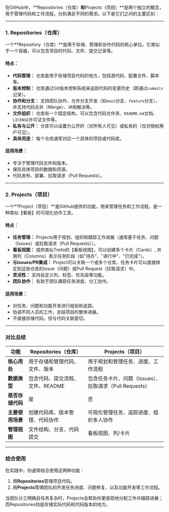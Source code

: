 在GitHub中，**Repositories（仓库）**和**Projects（项目）**是两个独立的概念，用于管理代码和工作流程，分别满足不同的需求。以下是它们之间的主要区别：

---

### **1. Repositories（仓库）**
一个**Repository（仓库）**是用于存储、管理和协作代码的核心单位。它类似于一个容器，可以包含项目的代码、文件、提交记录等。

#### **特点：**
- **代码管理：** 仓库是用于存储项目代码的地方，包括源代码、配置文件、脚本等。
- **版本控制：** 仓库通过Git版本控制系统来追踪代码的变更历史（即通过`commits`记录）。
- **协作和分支：** 支持团队协作，允许分支开发（如`main`分支、`feature`分支），并支持代码合并（Merge）、冲突解决等。
- **文件组织：** 仓库有一个固定结构，可以包含代码文件夹、`README.md`文档、`LICENSE`许可证文件等。
- **私有与公开：** 仓库可以设置为公开的（对所有人可见）或私有的（仅对授权用户可见）。
- **具体用途：** 每个仓库通常对应一个具体的项目或代码库。

#### **适用场景：**
- 专注于管理代码文件和版本。
- 保存具体项目的数据和资源。
- 代码发布、部署、拉取请求（Pull Requests）。

---

### **2. Projects（项目）**
一个**Project（项目）**是GitHub提供的功能，用来管理任务和工作流程，是一种类似【看板】的可视化协作工具。

#### **特点：**
- **任务管理：** Projects用于规划、组织和跟踪工作进展（通常基于任务、问题（Issues）或拉取请求（Pull Requests））。
- **看板视图：** 提供类似Trello的【看板视图】，可以创建多个卡片（Cards）, 并用列（Columns）表示任务阶段（如"待办"、"进行中"、"已完成"）。
- **与Issues/PR集成：** Project可以关联一个或多个仓库，任务卡片可以直接绑定到这些仓库的Issue（问题）或Pull Request（拉取请求）中。
- **灵活性：** 支持自定义列、标签、优先级等功能。
- **团队协作：** 有助于团队跟踪任务进度，分工协作。

#### **适用场景：**
- 对任务、问题和功能开发进行规划和追踪。
- 协调不同人员的工作，总结项目的整体进展。
- 不直接存储代码，但与代码关联密切。

---

### **对比总结**

| **功能**         | **Repositories（仓库）**         | **Projects（项目）**                                    |
| ---------------- | -------------------------------- | ------------------------------------------------------- |
| **核心用处**     | 用于存储和管理代码、文件、版本   | 用于规划和管理任务、进度、工作流程                      |
| **数据类型**     | 包含代码、提交流程、文件、README | 包含任务卡片、问题（Issues）、拉取请求（Pull Requests） |
| **是否存储代码** | 是                               | 否                                                      |
| **主要使用场景** | 创建代码库、版本管理、代码协作   | 可视化管理任务、追踪进度、组织多人协作                  |
| **管理视图**     | 文件结构、分支、代码提交         | 看板视图、列/卡片                                       |

---

### **结合使用**
在实践中，你通常结合使用这两种功能：
1. 用**Repositories**管理项目代码。
2. 用**Projects**管理团队的开发任务进度、问题修复、以及功能开发等工作流程。

当团队分工明确且任务复杂时，Projects会帮助你更直观地分配工作并跟踪进展；而Repositories则是存储实际代码和代码版本的地方。